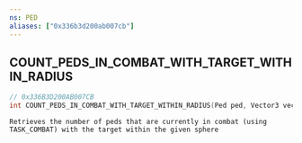 ```yaml
---
ns: PED
aliases: ["0x336b3d200ab007cb"]
---
```

## COUNT_PEDS_IN_COMBAT_WITH_TARGET_WITHIN_RADIUS

```c
// 0x336B3D200AB007CB
int COUNT_PEDS_IN_COMBAT_WITH_TARGET_WITHIN_RADIUS(Ped ped, Vector3 vecSearchCenter, float fSearchRadius);
```

```
Retrieves the number of peds that are currently in combat (using TASK_COMBAT) with the target within the given sphere
```
